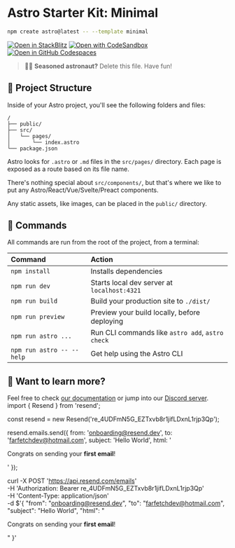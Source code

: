 # Astro Starter Kit: Minimal

```sh
npm create astro@latest -- --template minimal
```

[![Open in StackBlitz](https://developer.stackblitz.com/img/open_in_stackblitz.svg)](https://stackblitz.com/github/withastro/astro/tree/latest/examples/minimal)
[![Open with CodeSandbox](https://assets.codesandbox.io/github/button-edit-lime.svg)](https://codesandbox.io/p/sandbox/github/withastro/astro/tree/latest/examples/minimal)
[![Open in GitHub Codespaces](https://github.com/codespaces/badge.svg)](https://codespaces.new/withastro/astro?devcontainer_path=.devcontainer/minimal/devcontainer.json)

> 🧑‍🚀 **Seasoned astronaut?** Delete this file. Have fun!

## 🚀 Project Structure

Inside of your Astro project, you'll see the following folders and files:

```text
/
├── public/
├── src/
│   └── pages/
│       └── index.astro
└── package.json
```

Astro looks for `.astro` or `.md` files in the `src/pages/` directory. Each page is exposed as a route based on its file name.

There's nothing special about `src/components/`, but that's where we like to put any Astro/React/Vue/Svelte/Preact components.

Any static assets, like images, can be placed in the `public/` directory.

## 🧞 Commands

All commands are run from the root of the project, from a terminal:

| Command                   | Action                                           |
| :------------------------ | :----------------------------------------------- |
| `npm install`             | Installs dependencies                            |
| `npm run dev`             | Starts local dev server at `localhost:4321`      |
| `npm run build`           | Build your production site to `./dist/`          |
| `npm run preview`         | Preview your build locally, before deploying     |
| `npm run astro ...`       | Run CLI commands like `astro add`, `astro check` |
| `npm run astro -- --help` | Get help using the Astro CLI                     |

## 👀 Want to learn more?

Feel free to check [our documentation](https://docs.astro.build) or jump into our [Discord server](https://astro.build/chat).
import { Resend } from 'resend';

const resend = new Resend('re_4UDFmN5G_EZTxvb8r1jifLDxnL1rjp3Qp');

resend.emails.send({
  from: 'onboarding@resend.dev',
  to: 'farfetchdev@hotmail.com',
  subject: 'Hello World',
  html: '<p>Congrats on sending your <strong>first email</strong>!</p>'
});

curl -X POST 'https://api.resend.com/emails' \
  -H 'Authorization: Bearer re_4UDFmN5G_EZTxvb8r1jifLDxnL1rjp3Qp' \
  -H 'Content-Type: application/json' \
  -d $'{
    "from": "onboarding@resend.dev",
    "to": "farfetchdev@hotmail.com",
    "subject": "Hello World",
    "html": "<p>Congrats on sending your <strong>first email</strong>!</p>"
  }'